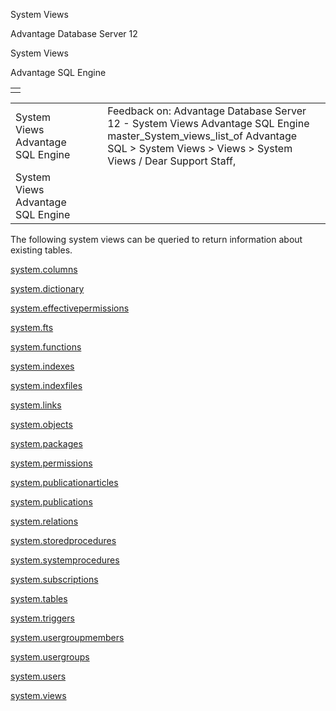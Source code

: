 System Views




Advantage Database Server 12  

System Views

Advantage SQL Engine

|  |
| --- |
|  |

|  |  |  |  |  |
| --- | --- | --- | --- | --- |
| System Views  Advantage SQL Engine |  |  | Feedback on: Advantage Database Server 12 - System Views Advantage SQL Engine master\_System\_views\_list\_of Advantage SQL > System Views > Views > System Views / Dear Support Staff, |  |
| System Views  Advantage SQL Engine |  |  |  |  |

The following system views can be queried to return information about existing tables.

[system.columns](master_system_columns.htm)

[system.dictionary](master_system_dictionary.htm)

[system.effectivepermissions](master_system_effectivepermissions.htm)

[system.fts](master_system_fts.htm)

[system.functions](master_system_functions.htm)

[system.indexes](master_system_indexes.htm)

[system.indexfiles](master_system_indexfiles.htm)

[system.links](master_system_links.htm)

[system.objects](master_system_objects.htm)

[system.packages](master_system_packages.htm)

[system.permissions](master_system_permissions.htm)

[system.publicationarticles](master_system_publicationarticles.htm)

[system.publications](master_system_publications.htm)

[system.relations](master_system_relations.htm)

[system.storedprocedures](master_system_storedprocedures.htm)

[system.systemprocedures](master_system_systemprocedures.htm)

[system.subscriptions](master_system_subscriptions.htm)

[system.tables](master_system_tables.htm)

[system.triggers](master_system_triggers.htm)

[system.usergroupmembers](master_system_usergroupmembers.htm)

[system.usergroups](master_system_usergroups.htm)

[system.users](master_system_users.htm)

[system.views](master_system_views.htm)
